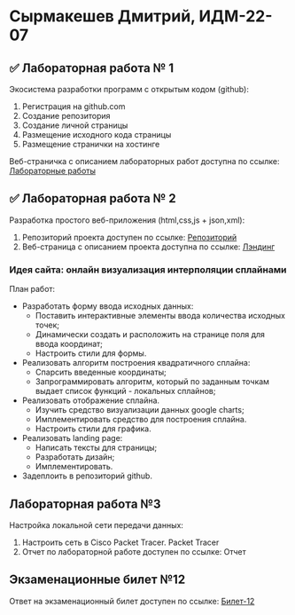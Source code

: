 # Сырмакешев Дмитрий, ИДМ-22-07

## ✅ Лабораторная работа № 1

Экосистема разработки программ с открытым кодом (github):

1. Регистрация на github.com
2. Создание репозитория
3. Создание личной страницы
4. Размещение исходного кода страницы
5. Размещение странички на хостинге

Веб-страничка с описанием лабораторных работ доступна по ссылке: [Лабораторные работы](https://divoskov.github.io/inet_labs/)

## ✅ Лабораторная работа № 2

Разработка простого веб-приложения (html,css,js + json,xml):

1. Репозиторий проекта доступен по ссылке: [Репозиторий](https://github.com/divoskov/inet_lab2)
2. Веб-страница с описанием проекта доступна по ссылке: [Лэндинг](https://divoskov.github.io/inet_lab2/)

### Идея сайта: онлайн визуализация интерполяции сплайнами
План работ:
* Разработать форму ввода исходных данных:
  + Поставить интерактивные элементы ввода количества исходных точек;
  + Динамически создать и расположить на странице поля для ввода координат;
  + Настроить стили для формы.
* Реализовать алгоритм построения квадратичного сплайна:
  + Спарсить введенные координаты;
  + Запрограммировать алгоритм, который по заданным точкам выдает список функций - локальных сплайнов;
* Реализовать отображение сплайна.
  + Изучить средство визуализации данных google charts;
  + Имплементировать средство для построения сплайна.
  + Настроить стили для графика.
* Реализовать landing page:
  + Написать тексты для страницы;
  + Разработать дизайн;
  + Имплементировать.
* Задеплоить в репозиторий github.

## Лабораторная работа №3

Настройка локальной сети передачи данных:

1.  Настроить сеть в Сisco Packet Tracer. Packet Tracer
2.  Отчет по лабораторной работе доступен по ссылке: Отчет

##  Экзаменационные билет №12

Ответ на экзаменационный билет доступен по ссылке: [Билет-12](https://github.com/stankin/inet-2022/wiki/exam12)
